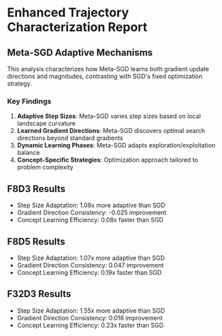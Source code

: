 # Enhanced Trajectory Characterization Report

## Meta-SGD Adaptive Mechanisms

This analysis characterizes how Meta-SGD learns both gradient update directions and magnitudes, contrasting with SGD's fixed optimization strategy.

### Key Findings
1. **Adaptive Step Sizes**: Meta-SGD varies step sizes based on local landscape curvature
2. **Learned Gradient Directions**: Meta-SGD discovers optimal search directions beyond standard gradients
3. **Dynamic Learning Phases**: Meta-SGD adapts exploration/exploitation balance
4. **Concept-Specific Strategies**: Optimization approach tailored to problem complexity

## F8D3 Results
- Step Size Adaptation: 1.08x more adaptive than SGD
- Gradient Direction Consistency: -0.025 improvement
- Concept Learning Efficiency: 0.08x faster than SGD

## F8D5 Results
- Step Size Adaptation: 1.07x more adaptive than SGD
- Gradient Direction Consistency: 0.047 improvement
- Concept Learning Efficiency: 0.19x faster than SGD

## F32D3 Results
- Step Size Adaptation: 1.55x more adaptive than SGD
- Gradient Direction Consistency: 0.018 improvement
- Concept Learning Efficiency: 0.23x faster than SGD

